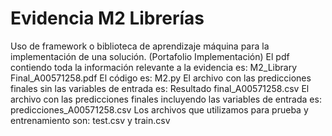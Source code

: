 # Evidencia M2 Librerías
Uso de framework o biblioteca de aprendizaje máquina para la implementación de una solución. (Portafolio Implementación)
El pdf contiendo toda la información relevante a la evidencia es: M2_Library Final_A00571258.pdf
El código es: M2.py
El archivo con las predicciones finales sin las variables de entrada es: Resultado final_A00571258.csv
El archivo con las predicciones finales incluyendo las variables de entrada es: predicciones_A00571258.csv
Los archivos que utilizamos para prueba y entrenamiento son: test.csv y train.csv
